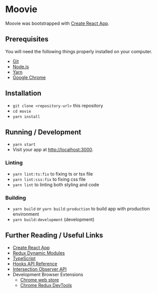 # Moovie

Moovie was bootstrapped with [Create React App](https://github.com/facebook/create-react-app).

## Prerequisites

You will need the following things properly installed on your computer.

- [Git](https://git-scm.com/)
- [Node.js](https://nodejs.org/)
- [Yarn](https://yarnpkg.com/)
- [Google Chrome](https://google.com/chrome/)

## Installation

- `git clone <repository-url>` this repository
- `cd movie`
- `yarn install`

## Running / Development

- `yarn start`
- Visit your app at [http://localhost:3000](http://localhost:3000).

### Linting

- `yarn lint:ts:fix` to fixing ts or tsx file
- `yarn lint:css:fix` to fixing css file
- `yarn lint` to linting both styling and code

### Building

- `yarn build` or `yarn build:production` to build app with production environment
- `yarn build:development` (development)

## Further Reading / Useful Links

- [Create React App](https://github.com/facebook/create-react-app)
- [Redux Dynamic Modules](https://github.com/microsoft/redux-dynamic-modules)
- [TypeScript](https://github.com/microsoft/TypeScript)
- [Hooks API Reference](https://reactjs.org/docs/hooks-reference.html)
- [Intersection Observer API](https://developer.mozilla.org/en-US/docs/Web/API/Intersection_Observer_API)
- Development Browser Extensions
  - [Chrome web store](https://chrome.google.com/webstore/detail/react-developer-tools/fmkadmapgofadopljbjfkapdkoienihi?hl=en)
  - [Chrome Redux DevTools](https://chrome.google.com/webstore/detail/redux-devtools/lmhkpmbekcpmknklioeibfkpmmfibljd)
